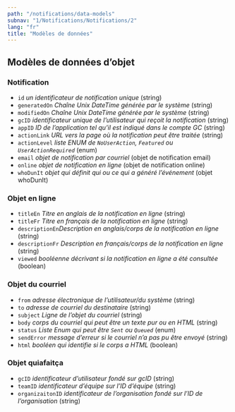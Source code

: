 ```yaml
---
path: "/notifications/data-models"
subnav: "1/Notifications/Notifications/2"
lang: "fr"
title: "Modèles de données"
---
```


<helmet>
<title> Notifications - modèles de données </title>
</helmet>

## Modèles de données d’objet

### Notification

* `id` *un identificateur de notification unique* (string)
* `generatedOn` *Chaîne Unix DateTime générée par le système* (string)
* `modifiedOn` *Chaîne Unix DateTime générée par le système* (string)
* `gcID` *identificateur unique de l’utilisateur qui reçoit la notification* (string)
* `appID` *ID de l’application tel qu’il est indiqué dans le compte GC* (string)
* `actionLink` *URL vers la page où la notification peut être traitée* (string)
* `actionLevel` *liste ENUM de `NoUserAction`, `Featured` ou `UserActionRequired`* (enum)
* `email` *objet de notification par courriel* (objet de notification email)
* `online` *objet de notification en ligne* (objet de notification online)
* `whoDunIt` *objet qui définit qui ou ce qui a généré l’événement* (objet whoDunIt)

### Objet en ligne

* `titleEn` *Titre en anglais de la notification en ligne* (string)
* `titleFr` *Titre en français de la notification en ligne* (string)
* `descriptionEn`*Description en anglais/corps de la notification en ligne* (string)
* `descriptionFr` *Description en français/corps de la notification en ligne* (string)
* `viewed` *booléenne décrivant si la notification en ligne a été consultée* (boolean)

### Objet du courriel

* `from` *adresse électronique de l’utilisateur/du système* (string)
* `to` *adresse de courriel du destinataire* (string)
* `subject` *Ligne de l’objet du courriel* (string)
* `body` *corps du courriel qui peut être un texte pur ou en HTML* (string)
* `status` *Liste Enum qui peut être `Sent` ou `Queued`* (enum)
* `sendError` *message d’erreur si le courriel n’a pas pu être envoyé* (string)
* `html` *booléen qui identifie si le corps a HTML* (boolean)

### Objet quiafaitça

* `gcID` *identificateur d’utilisateur fondé sur gcID* (string)
* `teamID` *identificateur d’équipe sur l’ID d’équipe* (string)
* `organizaitonID` *identificateur de l’organisation fondé sur l’ID de l’organisation* (string)

